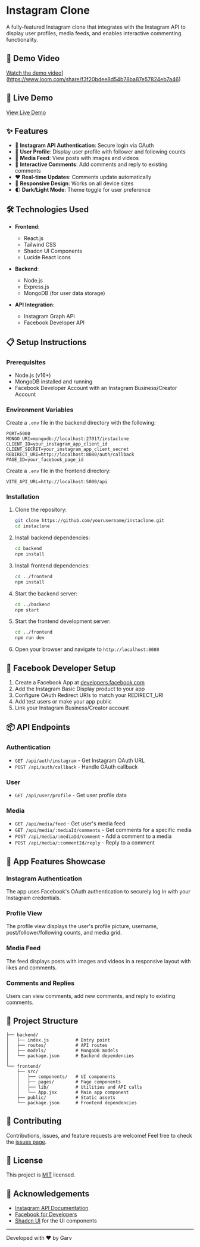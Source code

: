# Instagram Clone


A fully-featured Instagram clone that integrates with the Instagram API to display user profiles, media feeds, and enables interactive commenting functionality.

## 🎥 Demo Video
[Watch the demo video](https://cdn.loom.com/sessions/thumbnails/f3f20bdee8d54b78ba87e57824eb7a46-with-play.gif)](https://www.loom.com/share/f3f20bdee8d54b78ba87e57824eb7a46)


## 🚀 Live Demo

[View Live Demo](https://instaclone-yourusername.vercel.app)

## ✨ Features

- 🔐 **Instagram API Authentication**: Secure login via OAuth
- 👤 **User Profile**: Display user profile with follower and following counts
- 📱 **Media Feed**: View posts with images and videos
- 💬 **Interactive Comments**: Add comments and reply to existing comments
- ❤️ **Real-time Updates**: Comments update automatically
- 🔄 **Responsive Design**: Works on all device sizes
- 🌓 **Dark/Light Mode**: Theme toggle for user preference

## 🛠️ Technologies Used

- **Frontend**:
  - React.js
  - Tailwind CSS
  - Shadcn UI Components
  - Lucide React Icons

- **Backend**:
  - Node.js
  - Express.js
  - MongoDB (for user data storage)

- **API Integration**:
  - Instagram Graph API
  - Facebook Developer API

## 📋 Setup Instructions

### Prerequisites

- Node.js (v16+)
- MongoDB installed and running
- Facebook Developer Account with an Instagram Business/Creator Account

### Environment Variables

Create a `.env` file in the backend directory with the following:

```
PORT=5000
MONGO_URI=mongodb://localhost:27017/instaclone
CLIENT_ID=your_instagram_app_client_id
CLIENT_SECRET=your_instagram_app_client_secret
REDIRECT_URI=http://localhost:8080/auth/callback
PAGE_ID=your_facebook_page_id
```

Create a `.env` file in the frontend directory:

```
VITE_API_URL=http://localhost:5000/api
```

### Installation

1. Clone the repository:
   ```bash
   git clone https://github.com/yourusername/instaclone.git
   cd instaclone
   ```

2. Install backend dependencies:
   ```bash
   cd backend
   npm install
   ```

3. Install frontend dependencies:
   ```bash
   cd ../frontend
   npm install
   ```

4. Start the backend server:
   ```bash
   cd ../backend
   npm start
   ```

5. Start the frontend development server:
   ```bash
   cd ../frontend
   npm run dev
   ```

6. Open your browser and navigate to `http://localhost:8080`

## 🔧 Facebook Developer Setup

1. Create a Facebook App at [developers.facebook.com](https://developers.facebook.com/)
2. Add the Instagram Basic Display product to your app
3. Configure OAuth Redirect URIs to match your REDIRECT_URI
4. Add test users or make your app public
5. Link your Instagram Business/Creator account

## 📦 API Endpoints

### Authentication
- `GET /api/auth/instagram` - Get Instagram OAuth URL
- `POST /api/auth/callback` - Handle OAuth callback

### User
- `GET /api/user/profile` - Get user profile data

### Media
- `GET /api/media/feed` - Get user's media feed
- `GET /api/media/:mediaId/comments` - Get comments for a specific media
- `POST /api/media/:mediaId/comment` - Add a comment to a media
- `POST /api/media/:commentId/reply` - Reply to a comment

## 📱 App Features Showcase

### Instagram Authentication
The app uses Facebook's OAuth authentication to securely log in with your Instagram credentials.

### Profile View
The profile view displays the user's profile picture, username, post/follower/following counts, and media grid.

### Media Feed
The feed displays posts with images and videos in a responsive layout with likes and comments.

### Comments and Replies
Users can view comments, add new comments, and reply to existing comments.

## 🧩 Project Structure

```
├── backend/
│   ├── index.js          # Entry point
│   ├── routes/           # API routes
│   ├── models/           # MongoDB models
│   └── package.json      # Backend dependencies
│
└── frontend/
    ├── src/
    │   ├── components/   # UI components
    │   ├── pages/        # Page components
    │   ├── lib/          # Utilities and API calls
    │   └── App.jsx       # Main app component
    ├── public/           # Static assets
    └── package.json      # Frontend dependencies
```

## 🤝 Contributing

Contributions, issues, and feature requests are welcome! Feel free to check the [issues page](https://github.com/yourusername/instaclone/issues).

## 📄 License

This project is [MIT](LICENSE) licensed.

## 🙏 Acknowledgements

- [Instagram API Documentation](https://developers.facebook.com/docs/instagram-api/)
- [Facebook for Developers](https://developers.facebook.com/)
- [Shadcn UI](https://ui.shadcn.com/) for the UI components

---

Developed with ❤️ by Garv 
